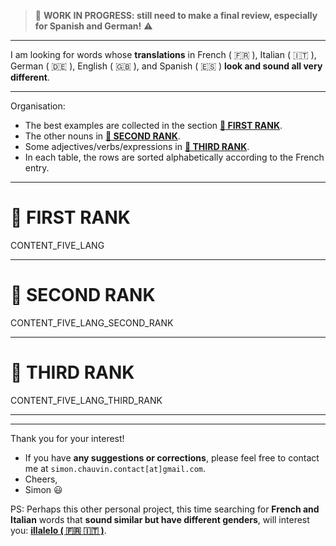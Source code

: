 > :construction: **WORK IN PROGRESS: still need to make a final review, especially for Spanish and German!** :warning:

---

I am looking for words whose **translations** in French ( :fr: ), Italian ( :it: ), German ( :de: ), English ( :uk: ), and Spanish ( :es: ) **look and sound all very different**.

---

Organisation:
- The best examples are collected in the section **[:1st_place_medal: FIRST RANK](#1st_place_medal-first-rank)**.
- The other nouns in **[:2nd_place_medal: SECOND RANK](#2nd_place_medal-second-rank)**.
- Some adjectives/verbs/expressions in **[:3rd_place_medal: THIRD RANK](#3rd_place_medal-third-rank)**.
- In each table, the rows are sorted alphabetically according to the French entry.

---

# :1st_place_medal: FIRST RANK

CONTENT_FIVE_LANG

---

# :2nd_place_medal: SECOND RANK

CONTENT_FIVE_LANG_SECOND_RANK

---

# :3rd_place_medal: THIRD RANK

CONTENT_FIVE_LANG_THIRD_RANK

---
---

Thank you for your interest!
- If you have **any suggestions or corrections**, please feel free to contact me at `simon.chauvin.contact[at]gmail.com`.
- Cheers,
- Simon :smiley:

PS: Perhaps this other personal project, this time searching for **French and Italian** words that **sound similar but have different genders**, will interest you: **[illalelo ( :fr: :it: )](https://github.com/chauvinSimon/illalelo/blob/main/README.md)**.
